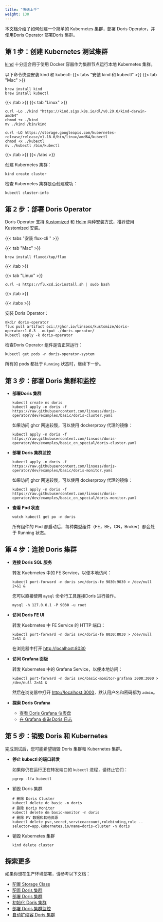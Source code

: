 ```yaml
---
title: "快速上手"
weight: 130
---
```


本文档介绍了如何创建一个简单的 Kubernetes 集群，部署 Doris Operator，并使用Doris Operator 部署Doris 集群。

## 第 1 步：创建 Kubernetes 测试集群

[kind](https://kind.sigs.k8s.io/) 十分适合用于使用 Docker 容器作为集群节点运行本地 Kubernetes 集群。

以下命令快速安装 kind 和 kubectl:
{{< tabs "安装 kind 和 kubectl" >}}
{{< tab "Mac" >}}

```shell
brew install kind
brew install kubectl
```

{{< /tab >}}
{{< tab "Linux" >}}

```shell
curl -Lo ./kind "https://kind.sigs.k8s.io/dl/v0.20.0/kind-darwin-amd64"
chmod +x ./kind
mv ./kind /bin/kind

curl -LO https://storage.googleapis.com/kubernetes-release/release/v1.18.0/bin/linux/amd64/kubectl
chmod +x ./kubectl
mv ./kubectl /bin/kubectl
```

{{< /tab >}}
{{< /tabs >}}

创建 Kubernetes 集群：

```shell
kind create cluster
```

检查 Kubernetes 集群是否创建成功：

```shell
kubectl cluster-info
```

## 第 2 步：部署 Doris Operator

Doris Operator 支持 [Kustomized](../../installation/kustomized-installation/)
和 [Helm](../../installation/helm-installation/) 两种安装方式，推荐使用 Kustomized 安装。

{{< tabs "安装 flux-cli " >}}

{{< tab "Mac" >}}

```shell
brew install fluxcd/tap/flux
```

{{< /tab >}}

{{< tab "Linux" >}}

```shell
curl -s https://fluxcd.io/install.sh | sudo bash
```

{{< /tab >}}

{{< /tabs >}}

安装 Doris Operator：

```shell
mkdir doris-operator
flux pull artifact oci://ghcr.io/linsoss/kustomize/doris-operator:1.0.3 --output ./doris-operator/
kubectl apply -k doris-operator
```

检查Doris Operator 组件是否正常运行：

```shell
kubectl get pods -n doris-operator-system
```

所有的 pods 都处于 `Running` 状态时，继续下一步。

## 第 3 步：部署 Doris 集群和监控

- **部署Doris 集群**

    ```shell
    kubectl create ns doris
    kubectl apply -n doris -f https://raw.githubusercontent.com/linsoss/doris-operator/dev/examples/basic/doris-cluster.yaml 
    ```

  如果访问 ghcr 网速较慢，可以使用 dockerproxy 代理的镜像：

    ```shell
    kubectl apply -n doris -f https://raw.githubusercontent.com/linsoss/doris-operator/dev/examples/basic_cn_special/doris-cluster.yaml
    ```

- **部署 Doris 集群监控**

   ```shell
   kubectl apply -n doris -f https://raw.githubusercontent.com/linsoss/doris-operator/dev/examples/basic/doris-monitor.yaml
   ```

  如果访问 ghcr 网速较慢，可以使用 dockerproxy 代理的镜像：

   ```shell
   kubectl apply -n doris -f https://raw.githubusercontent.com/linsoss/doris-operator/dev/examples/basic_cn_special/doris-monitor.yaml
   ```

- **查看 Pod 状态**

   ```shell
   watch kubectl get po -n doris
   ```

  所有组件的 Pod 都启动后，每种类型组件（FE，BE，CN，Broker）都会处于 Running 状态。

## 第 4 步：连接 Doris 集群

- **连接 Doris SQL 服务**

  转发 Kuebrnetes 中的 FE Service，以便本地访问：

    ```shell
    kubectl port-forward -n doris svc/doris-fe 9030:9030 > /dev/null 2>&1 &
    ```

  您可以直接使用 `mysql` 命令行工具连接Doris 进行操作。

    ```shell
    mysql -h 127.0.0.1 -P 9030 -u root
    ```

- **访问 Doris FE UI**

  转发 Kuebrnetes 中 FE Service 的 HTTP 端口：

    ```shell
    kubectl port-forward -n doris svc/doris-fe 8030:8030 > /dev/null 2>&1 &
    ```

  在浏览器中打开 [http://localhost:8030](http://localhost:3000/)

- **访问 Grafana 面板**

  转发 Kubernetes 中的 Grafana Service，以便本地访问：

    ```shell
    kubectl port-forward -n doris svc/basic-monitor-grafana 3000:3000 > /dev/null 2>&1 &
    ```

  然后在浏览器中打开 [http://localhost:3000](http://localhost:3000/)，默认用户名和密码都为 `admin`。

- **探索 Doris Grafana**

    - [查看 Doris Grafana 仪表盘](../../monitor/%E6%9F%A5%E7%9C%8B-doris-grafana-%E4%BB%AA%E8%A1%A8%E7%9B%98/)
    - [在 Grafana 查询 Doris 日志](../../monitor/%E5%9C%A8-grafana-%E6%9F%A5%E8%AF%A2-doris-%E6%97%A5%E5%BF%97/)

## 第 5 步：销毁 Doris 和 Kubernetes

完成测试后，您可能希望销毁 Doris 集群和 Kubernetes 集群。

- **停止 kubectl 的端口转发**

  如果你仍在运行正在转发端口的 `kubectl` 进程，请终止它们：

    ```shell
    pgrep -lfa kubectl
    ```

- 销毁 Doris 集群

    ```shell
    # 删除 Doris Cluster
    kubectl delete dc basic -n doris
    # 删除 Doris Monitor
    kubectl delete dm basic-monitor -n doris
    # 删除 PV 数据和其他资源
    kubectl delete pvc,secret,serviceaccount,rolebinding,role --selector=app.kubernetes.io/name=doris-cluster -n doris
    ```

- 销毁 Kubernetes 集群

    ```shell
    kind delete cluster
    ```

## 探索更多

如果你想在生产环境部署，请参考以下文档：

- [配置 Storage Class](../../deploy/%E9%85%8D%E7%BD%AE-storage-class/)
- [配置 Doris 集群](../../deploy/%E9%85%8D%E7%BD%AE-doris-%E9%9B%86%E7%BE%A4/)
- [部署 Doris 集群](../../deploy/%E9%83%A8%E7%BD%B2-doris-%E9%9B%86%E7%BE%A4/)
- [初始化 Doris 集群](../../deploy/%E5%88%9D%E5%A7%8B%E5%8C%96-doris-%E9%9B%86%E7%BE%A4/)
- [部署 Doris 集群监控](../../monitor/%E9%83%A8%E7%BD%B2-doris-%E9%9B%86%E7%BE%A4%E7%9B%91%E6%8E%A7/)
- [自动扩缩容 Doris 集群](../../scale/%E8%87%AA%E5%8A%A8%E6%89%A9%E7%BC%A9%E5%AE%B9-doris-%E9%9B%86%E7%BE%A4/)
